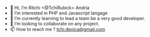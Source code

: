 - 👋 Hi, I’m Ritchi <@TchiRubick> Andria
- 👀 I’m interested in PHP and Javascript langage
- 🌱 I’m currently learning to lead a team be a very good developer.
- 💞️ I’m looking to collaborate on any project.
- 📫 How to reach me ? <tchi.devica@gmail.com>
